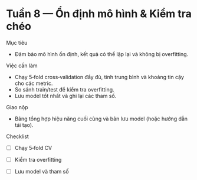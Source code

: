 # Tuần 8 — Ổn định mô hình & Kiểm tra chéo

Mục tiêu
- Đảm bảo mô hình ổn định, kết quả có thể lặp lại và không bị overfitting.

Việc cần làm
- Chạy 5‑fold cross‑validation đầy đủ, tính trung bình và khoảng tin cậy cho các metric.
- So sánh train/test để kiểm tra overfitting.
- Lưu model tốt nhất và ghi lại các tham số.

Giao nộp
- Bảng tổng hợp hiệu năng cuối cùng và bản lưu model (hoặc hướng dẫn tái tạo).

Checklist
- [ ] Chạy 5‑fold CV
- [ ] Kiểm tra overfitting
- [ ] Lưu model và tham số

